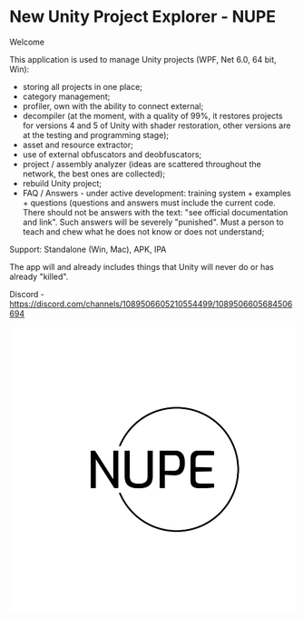 # New Unity Project Explorer - NUPE

Welcome

This application is used to manage Unity projects (WPF, Net 6.0, 64 bit, Win):
- storing all projects in one place;
- category management;
- profiler, own with the ability to connect external;
- decompiler (at the moment, with a quality of 99%, it restores projects for versions 4 and 5 of Unity with shader restoration, other versions are at the testing and programming stage);
- asset and resource extractor;
- use of external obfuscators and deobfuscators;
- project / assembly analyzer (ideas are scattered throughout the network, the best ones are collected);
- rebuild Unity project;
- FAQ / Answers - under active development: training system + examples + questions (questions and answers must include the current code. There should not be answers with the text: "see official documentation and link". Such answers will be severely "punished". Must a person to teach and chew what he does not know or does not understand;

Support: Standalone (Win, Mac), APK, IPA

  The app will and already includes things that Unity will never do or has already "killed".

  Discord - https://discord.com/channels/1089506605210554499/1089506605684506694

![Logo](https://github.com/SandersAlex/nupe/raw/main/logo-black.png)

